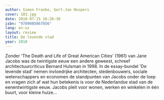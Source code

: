 ```yaml
---
author: Simon Franke, Gert-Jan Hospers
cover: 103.jpg
date: 2010-07-15 16:26:30
isbn: "9789085067856"
lang: en-us
layout: review
title: De levende stad
year: 2010
---
```


Zonder 'The Death and Life of Great American Cities' (1961) van Jane Jacobs was de twintigste eeuw een andere geweest, schreef architectuurcriticus Bernard Hulsman in 1998. In de essay-bundel 'De levende stad' nemen invloedrijke architecten, stedenbouwers, sociale wetenschappers en economen de standpunten van Jacobs onder de loep en vragen zich af wat hun betekenis is voor de Nederlandse stad van de eenentwintigste eeuw. Jacobs pleit voor wonen, werken en winkelen in één buurt, voor kleine huize...
